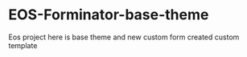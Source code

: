 # EOS-Forminator-base-theme
Eos project here is base theme and new custom form created custom template 
